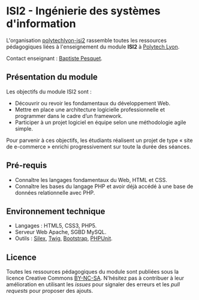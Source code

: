 # ISI2 - Ingénierie des systèmes d'information

L'organisation [polytechlyon-isi2](https://github.com/polytechlyon-isi2) rassemble toutes les ressources pédagogiques liées à l'enseignement du module **ISI2** à [Polytech Lyon](http://http://polytech.univ-lyon1.fr/).

Contact enseignant : [Baptiste Pesquet](https://github.com/bpesquet).

## Présentation du module

Les objectifs du module ISI2 sont :

*	Découvrir ou revoir les fondamentaux du développement Web.
*	Mettre en place une architecture logicielle professionnelle et programmer dans le cadre d’un framework.
*	Participer à un projet logiciel en équipe selon une méthodologie agile simple.

Pour parvenir à ces objectifs, les étudiants réalisent un projet de type « site de e-commerce » enrichi progressivement sur toute la durée des séances.

## Pré-requis

* Connaître les langages fondamentaux du Web, HTML et CSS.
* Connaître les bases du langage PHP et avoir déjà accédé à une base de données relationnelle avec PHP.

## Environnement technique

* Langages : HTML5, CSS3, PHP5.
* Serveur Web Apache, SGBD MySQL.
* Outils : [Silex](http://silex.sensiolabs.org/), [Twig](http://twig.sensiolabs.org/), [Bootstrap](http://getbootstrap.com/), [PHPUnit](https://phpunit.de/).

## Licence

Toutes les ressources pédagogiques du module sont publiées sous la licence Creative Commons [BY-NC-SA](http://creativecommons.org/licenses/by-nc-sa/4.0/). N'hésitez pas à contribuer à leur amélioration en utilisant les *issues* pour signaler des erreurs et les *pull requests* pour proposer des ajouts.

